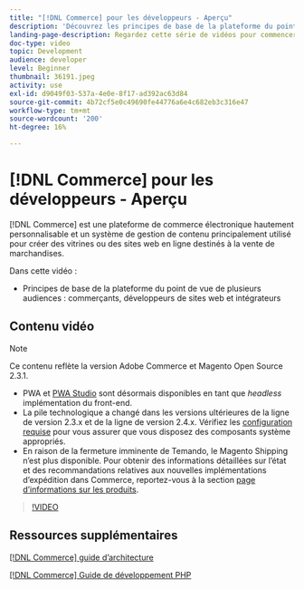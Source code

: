 ```yaml
---
title: "[!DNL Commerce] pour les développeurs - Aperçu"
description: 'Découvrez les principes de base de la plateforme du point de vue de plusieurs audiences : commerçants, développeurs de boutiques Internet et intégrateurs.'
landing-page-description: Regardez cette série de vidéos pour commencer votre projet de développement principal pour Commerce.
doc-type: video
topic: Development
audience: developer
level: Beginner
thumbnail: 36191.jpeg
activity: use
exl-id: d9049f03-537a-4e0e-8f17-ad392ac63d84
source-git-commit: 4b72cf5e0c49690fe44776a6e4c682eb3c316e47
workflow-type: tm+mt
source-wordcount: '200'
ht-degree: 16%

---
```


# [!DNL Commerce] pour les développeurs - Aperçu

[!DNL Commerce] est une plateforme de commerce électronique hautement personnalisable et un système de gestion de contenu principalement utilisé pour créer des vitrines ou des sites web en ligne destinés à la vente de marchandises.

Dans cette vidéo :

- Principes de base de la plateforme du point de vue de plusieurs audiences : commerçants, développeurs de sites web et intégrateurs

## Contenu vidéo

>[!NOTE]
>
>Ce contenu reflète la version Adobe Commerce et Magento Open Source 2.3.1.
>
>- PWA et [PWA Studio](https://developer.adobe.com/commerce/pwa-studio/) sont désormais disponibles en tant que _headless_ implémentation du front-end.
>- La pile technologique a changé dans les versions ultérieures de la ligne de version 2.3.x et de la ligne de version 2.4.x. Vérifiez les [configuration requise](https://devdocs.magento.com/guides/v2.4/install-gde/system-requirements.html) pour vous assurer que vous disposez des composants système appropriés.
>- En raison de la fermeture imminente de Temando, le Magento Shipping n’est plus disponible. Pour obtenir des informations détaillées sur l’état et des recommandations relatives aux nouvelles implémentations d’expédition dans Commerce, reportez-vous à la section [page d’informations sur les produits](https://magento.com/shipping).



>[!VIDEO](https://video.tv.adobe.com/v/36191?quality=12&learn=on)

## Ressources supplémentaires

[[!DNL Commerce] guide d’architecture](https://devdocs.magento.com/guides/v2.4/architecture/bk-architecture.html)

[[!DNL Commerce] Guide de développement PHP](https://devdocs.magento.com/guides/v2.4/extension-dev-guide/bk-extension-dev-guide.html)
